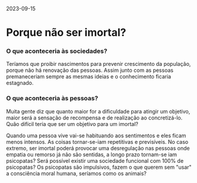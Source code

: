 2023-09-15
# Porque não ser imortal?


### O que aconteceria às sociedades?  
Teríamos que proibir nascimentos
para prevenir crescimento da população, porque não há renovação
das pessoas. Assim junto com as pessoas premaneceriam sempre as mesmas
ideias e o conhecimento ficaria estagnado.

### O que aconteceria às pessoas?
Muita gente diz que quanto maior for a dificuldade para atingir um objetivo, maior será
a sensação de recompensa e de realização ao concretizá-lo. Quão
difícil teria que ser um objetivo para um imortal?

Quando uma pessoa vive vai-se habituando 
aos sentimentos e eles ficam menos intensos. 
As coisas tornar-se-iam repetitivas e previsíveis. No caso extremo, ser imortal poderá provocar
uma desregulação nas pessoas onde empatia ou remorso já não são
sentidas, a longo prazo tornam-se iam psicopatas? Será possível existir
uma sociedade funcional com 100% de psicopatas? Os psicopatas
são impulsivos, fazem o que querem sem "usar" a consciência moral humana,
seríamos como os animais?

